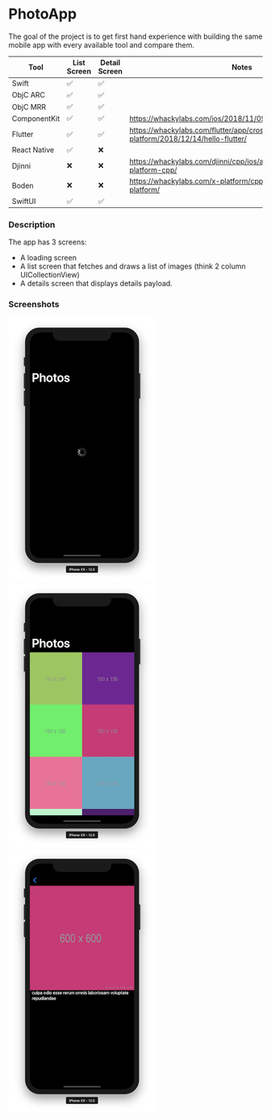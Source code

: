 # PhotoApp

The goal of the project is to get first hand experience with building the same mobile app with every available tool and compare them.

| Tool         | List Screen | Detail Screen | Notes                                                                        |
|--------------|-------------|---------------|------------------------------------------------------------------------------|
| Swift        | ✅           | ✅             |                                                                              |
| ObjC ARC     | ✅           | ✅             |                                                                              |
| ObjC MRR     | ✅           | ✅             |                                                                              |
| ComponentKit | ✅           | ✅             | https://whackylabs.com/ios/2018/11/09/hello-component-kit/                   |
| Flutter      | ✅           | ✅             | https://whackylabs.com/flutter/app/cross-platform/2018/12/14/hello-flutter/  |
| React Native | ✅           | ❌             |                                                                              |
| Djinni       | ❌           | ❌             | https://whackylabs.com/djinni/cpp/ios/android/2018/11/23/cross-platform-cpp/ |
| Boden        | ❌           | ❌             | https://whackylabs.com/x-platform/cpp/2019/06/01/cpp-x-platform/             |
| SwiftUI      | ✅           | ✅             |                                                                              |

### Description

The app has 3 screens:

* A loading screen
* A list screen that fetches and draws a list of images (think 2 column UICollectionView)
* A details screen that displays details payload.

### Screenshots

![Loading](screenshots/00_Loading.png)
![List](screenshots/01_Home.png)
![Details](screenshots/02_Details.png)
